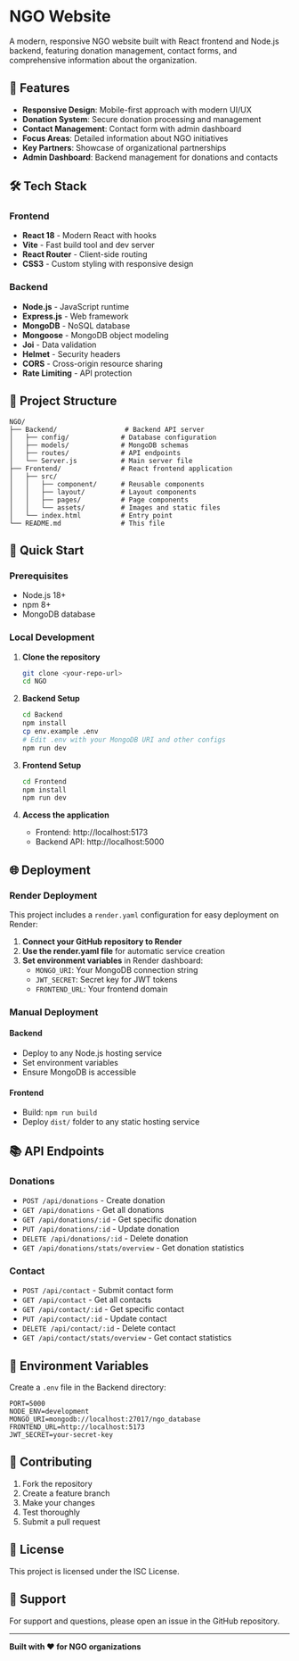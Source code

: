 # NGO Website

A modern, responsive NGO website built with React frontend and Node.js backend, featuring donation management, contact forms, and comprehensive information about the organization.

## 🚀 Features

- **Responsive Design**: Mobile-first approach with modern UI/UX
- **Donation System**: Secure donation processing and management
- **Contact Management**: Contact form with admin dashboard
- **Focus Areas**: Detailed information about NGO initiatives
- **Key Partners**: Showcase of organizational partnerships
- **Admin Dashboard**: Backend management for donations and contacts

## 🛠️ Tech Stack

### Frontend
- **React 18** - Modern React with hooks
- **Vite** - Fast build tool and dev server
- **React Router** - Client-side routing
- **CSS3** - Custom styling with responsive design

### Backend
- **Node.js** - JavaScript runtime
- **Express.js** - Web framework
- **MongoDB** - NoSQL database
- **Mongoose** - MongoDB object modeling
- **Joi** - Data validation
- **Helmet** - Security headers
- **CORS** - Cross-origin resource sharing
- **Rate Limiting** - API protection

## 📁 Project Structure

```
NGO/
├── Backend/                 # Backend API server
│   ├── config/             # Database configuration
│   ├── models/             # MongoDB schemas
│   ├── routes/             # API endpoints
│   └── Server.js           # Main server file
├── Frontend/               # React frontend application
│   ├── src/
│   │   ├── component/      # Reusable components
│   │   ├── layout/         # Layout components
│   │   ├── pages/          # Page components
│   │   └── assets/         # Images and static files
│   └── index.html          # Entry point
└── README.md               # This file
```

## 🚀 Quick Start

### Prerequisites
- Node.js 18+ 
- npm 8+
- MongoDB database

### Local Development

1. **Clone the repository**
   ```bash
   git clone <your-repo-url>
   cd NGO
   ```

2. **Backend Setup**
   ```bash
   cd Backend
   npm install
   cp env.example .env
   # Edit .env with your MongoDB URI and other configs
   npm run dev
   ```

3. **Frontend Setup**
   ```bash
   cd Frontend
   npm install
   npm run dev
   ```

4. **Access the application**
   - Frontend: http://localhost:5173
   - Backend API: http://localhost:5000

## 🌐 Deployment

### Render Deployment

This project includes a `render.yaml` configuration for easy deployment on Render:

1. **Connect your GitHub repository to Render**
2. **Use the render.yaml file** for automatic service creation
3. **Set environment variables** in Render dashboard:
   - `MONGO_URI`: Your MongoDB connection string
   - `JWT_SECRET`: Secret key for JWT tokens
   - `FRONTEND_URL`: Your frontend domain

### Manual Deployment

#### Backend
- Deploy to any Node.js hosting service
- Set environment variables
- Ensure MongoDB is accessible

#### Frontend
- Build: `npm run build`
- Deploy `dist/` folder to any static hosting service

## 📚 API Endpoints

### Donations
- `POST /api/donations` - Create donation
- `GET /api/donations` - Get all donations
- `GET /api/donations/:id` - Get specific donation
- `PUT /api/donations/:id` - Update donation
- `DELETE /api/donations/:id` - Delete donation
- `GET /api/donations/stats/overview` - Get donation statistics

### Contact
- `POST /api/contact` - Submit contact form
- `GET /api/contact` - Get all contacts
- `GET /api/contact/:id` - Get specific contact
- `PUT /api/contact/:id` - Update contact
- `DELETE /api/contact/:id` - Delete contact
- `GET /api/contact/stats/overview` - Get contact statistics

## 🔧 Environment Variables

Create a `.env` file in the Backend directory:

```env
PORT=5000
NODE_ENV=development
MONGO_URI=mongodb://localhost:27017/ngo_database
FRONTEND_URL=http://localhost:5173
JWT_SECRET=your-secret-key
```

## 📝 Contributing

1. Fork the repository
2. Create a feature branch
3. Make your changes
4. Test thoroughly
5. Submit a pull request

## 📄 License

This project is licensed under the ISC License.

## 🤝 Support

For support and questions, please open an issue in the GitHub repository.

---

**Built with ❤️ for NGO organizations** 